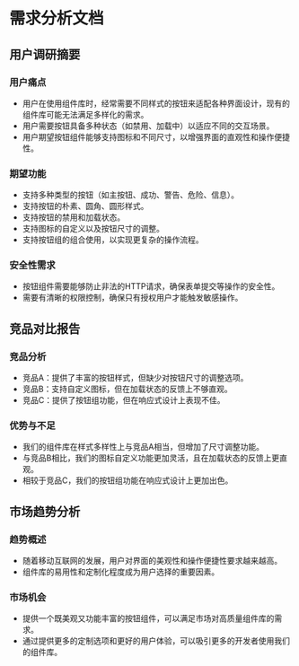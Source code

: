 # 需求分析文档

## 用户调研摘要

### 用户痛点
- 用户在使用组件库时，经常需要不同样式的按钮来适配各种界面设计，现有的组件库可能无法满足多样化的需求。
- 用户需要按钮具备多种状态（如禁用、加载中）以适应不同的交互场景。
- 用户期望按钮组件能够支持图标和不同尺寸，以增强界面的直观性和操作便捷性。

### 期望功能
- 支持多种类型的按钮（如主按钮、成功、警告、危险、信息）。
- 支持按钮的朴素、圆角、圆形样式。
- 支持按钮的禁用和加载状态。
- 支持图标的自定义以及按钮尺寸的调整。
- 支持按钮组的组合使用，以实现更复杂的操作流程。

### 安全性需求
- 按钮组件需要能够防止非法的HTTP请求，确保表单提交等操作的安全性。
- 需要有清晰的权限控制，确保只有授权用户才能触发敏感操作。

## 竞品对比报告

### 竞品分析
- 竞品A：提供了丰富的按钮样式，但缺少对按钮尺寸的调整选项。
- 竞品B：支持自定义图标，但在加载状态的反馈上不够直观。
- 竞品C：提供了按钮组功能，但在响应式设计上表现不佳。

### 优势与不足
- 我们的组件库在样式多样性上与竞品A相当，但增加了尺寸调整功能。
- 与竞品B相比，我们的图标自定义功能更加灵活，且在加载状态的反馈上更直观。
- 相较于竞品C，我们的按钮组功能在响应式设计上更加出色。

## 市场趋势分析

### 趋势概述
- 随着移动互联网的发展，用户对界面的美观性和操作便捷性要求越来越高。
- 组件库的易用性和定制化程度成为用户选择的重要因素。

### 市场机会
- 提供一个既美观又功能丰富的按钮组件，可以满足市场对高质量组件库的需求。
- 通过提供更多的定制选项和更好的用户体验，可以吸引更多的开发者使用我们的组件库。